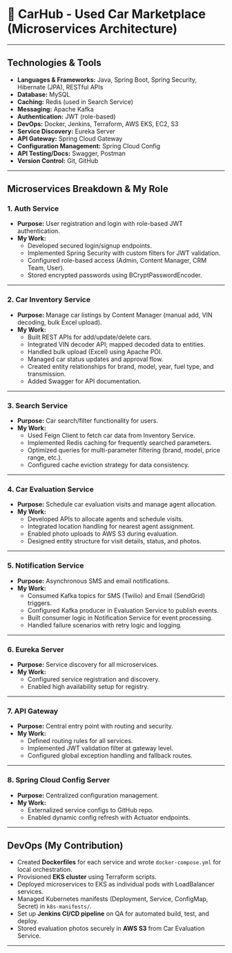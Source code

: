# 🚗 CarHub - Used Car Marketplace (Microservices Architecture)

---

## Technologies & Tools

- **Languages & Frameworks:** Java, Spring Boot, Spring Security, Hibernate (JPA), RESTful APIs
- **Database:** MySQL
- **Caching:** Redis (used in Search Service)
- **Messaging:** Apache Kafka
- **Authentication:** JWT (role-based)
- **DevOps:** Docker, Jenkins, Terraform, AWS EKS, EC2, S3
- **Service Discovery:** Eureka Server
- **API Gateway:** Spring Cloud Gateway
- **Configuration Management:** Spring Cloud Config
- **API Testing/Docs:** Swagger, Postman
- **Version Control:** Git, GitHub

---

## Microservices Breakdown & My Role

### 1. **Auth Service**
- **Purpose:** User registration and login with role-based JWT authentication.
- **My Work:**
  - Developed secured login/signup endpoints.
  - Implemented Spring Security with custom filters for JWT validation.
  - Configured role-based access (Admin, Content Manager, CRM Team, User).
  - Stored encrypted passwords using BCryptPasswordEncoder.

---

### 2. **Car Inventory Service**
- **Purpose:** Manage car listings by Content Manager (manual add, VIN decoding, bulk Excel upload).
- **My Work:**
  - Built REST APIs for add/update/delete cars.
  - Integrated VIN decoder API; mapped decoded data to entities.
  - Handled bulk upload (Excel) using Apache POI.
  - Managed car status updates and approval flow.
  - Created entity relationships for brand, model, year, fuel type, and transmission.
  - Added Swagger for API documentation.

---

### 3. **Search Service**
- **Purpose:** Car search/filter functionality for users.
- **My Work:**
  - Used Feign Client to fetch car data from Inventory Service.
  - Implemented Redis caching for frequently searched parameters.
  - Optimized queries for multi-parameter filtering (brand, model, price range, etc.).
  - Configured cache eviction strategy for data consistency.

---

### 4. **Car Evaluation Service**
- **Purpose:** Schedule car evaluation visits and manage agent allocation.
- **My Work:**
  - Developed APIs to allocate agents and schedule visits.
  - Integrated location handling for nearest agent assignment.
  - Enabled photo uploads to AWS S3 during evaluation.
  - Designed entity structure for visit details, status, and photos.

---

### 5. **Notification Service**
- **Purpose:** Asynchronous SMS and email notifications.
- **My Work:**
  - Consumed Kafka topics for SMS (Twilio) and Email (SendGrid) triggers.
  - Configured Kafka producer in Evaluation Service to publish events.
  - Built consumer logic in Notification Service for event processing.
  - Handled failure scenarios with retry logic and logging.

---

### 6. **Eureka Server**
- **Purpose:** Service discovery for all microservices.
- **My Work:**
  - Configured service registration and discovery.
  - Enabled high availability setup for registry.

---

### 7. **API Gateway**
- **Purpose:** Central entry point with routing and security.
- **My Work:**
  - Defined routing rules for all services.
  - Implemented JWT validation filter at gateway level.
  - Configured global exception handling and fallback routes.

---

### 8. **Spring Cloud Config Server**
- **Purpose:** Centralized configuration management.
- **My Work:**
  - Externalized service configs to GitHub repo.
  - Enabled dynamic config refresh with Actuator endpoints.

---

## DevOps (My Contribution)

- Created **Dockerfiles** for each service and wrote `docker-compose.yml` for local orchestration.
- Provisioned **EKS cluster** using Terraform scripts.
- Deployed microservices to EKS as individual pods with LoadBalancer services.
- Managed Kubernetes manifests (Deployment, Service, ConfigMap, Secret) in `k8s-manifests/`.
- Set up **Jenkins CI/CD pipeline** on QA for automated build, test, and deploy.
- Stored evaluation photos securely in **AWS S3** from Car Evaluation Service.

---


